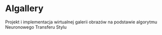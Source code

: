 # AIgallery
Projekt i implementacja wirtualnej galerii obrazów na podstawie algorytmu Neuronowego Transferu Stylu

